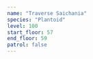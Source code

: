 ```yaml
---
name: "Traverse Saichania"
species: "Plantoid"
level: 100
start_floor: 57
end_floor: 59
patrol: false
---
```

